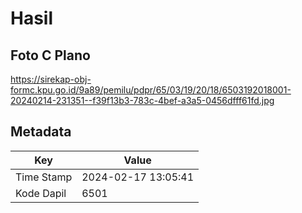 # Hasil

## Foto C Plano

https://sirekap-obj-formc.kpu.go.id/9a89/pemilu/pdpr/65/03/19/20/18/6503192018001-20240214-231351--f39f13b3-783c-4bef-a3a5-0456dfff61fd.jpg


## Metadata

| Key        | Value               |
| ---------- | ------------------- |
| Time Stamp | 2024-02-17 13:05:41 |
| Kode Dapil | 6501                |



